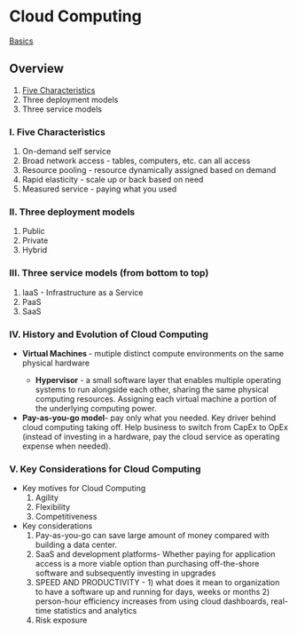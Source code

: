 # Cloud Computing

[Basics](#basics)
## Overview

1. [Five Characteristics](#chatacteristics)
2. Three deployment models 
3. Three service models


### I. <a name = "characterisitcs"> Five Characteristics</a>
<ol>
    <li> On-demand self service</li>
    <li> Broad network access - tables, computers, etc. can all access</li>
    <li> Resource pooling - resource dynamically assigned based on demand</li>
    <li> Rapid elasticity - scale up or back based on need</li>
    <li> Measured service - paying what you used</li>
</ol>


### II. Three deployment models
<ol>
    <li> Public </li>
    <li> Private </li>
    <li> Hybrid </li>
</ol>

### III. Three service models (from bottom to top)
<ol>
    <li> IaaS - Infrastructure as a Service</li>
    <li> PaaS </li>
    <li> SaaS </li>
</ol>

### IV. History and Evolution of Cloud Computing
<ul>
    <li> <strong>Virtual Machines </strong> - mutiple distinct compute environments on the same physical hardware</li>
    <ul>
        <li> <strong>Hypervisor</strong> - a small software layer that enables multiple operating systems to run alongside each other, sharing the same physical computing resources. Assigning each virtual machine a portion of the underlying computing power.
        </li>
    </ul>
    <li><strong>Pay-as-you-go model</strong>- pay only what you needed. Key driver behind cloud computing taking off. Help business to switch from CapEx to OpEx (instead of investing in a hardware, pay the cloud service as operating expense when needed). </li>
</ul>

### V. Key Considerations for Cloud Computing
<ul>
    <li> Key motives for Cloud Computing
        <ol>
            <li>Agility</li>
            <li>Flexibility</li>
            <li>Competitiveness</li>
        </ol>
    </li>
    <li> Key considerations
        <ol>
            <li> Pay-as-you-go can save large amount of money compared with building a data center.</li>
            <li> SaaS and development platforms-
                Whether paying for application access is a more viable option than purchasing off-the-shore software and subsequently investing in upgrades
            </li>
            <li> SPEED AND PRODUCTIVITY - 1) what does it mean to organization to have a software up and running for days, weeks or months 2) person-hour efficiency increases from using cloud dashboards, real-time statistics and analytics
            </li>
            <li> Risk exposure
            </li>
        </ol>
    </li>
</ul>